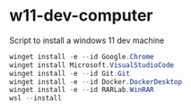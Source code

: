 # w11-dev-computer
Script to install a windows 11 dev machine

``` powershell
winget install -e --id Google.Chrome
winget install Microsoft.VisualStudioCode
winget install -e --id Git.Git
winget install -e --id Docker.DockerDesktop
winget install -e --id RARLab.WinRAR
wsl --install
```
